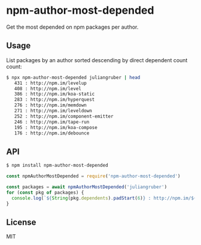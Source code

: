 # npm-author-most-depended

Get the most depended on npm packages per author.

## Usage

List packages by an author sorted descending by direct dependent count count:

```bash
$ npx npm-author-most-depended juliangruber | head
   431 : http://npm.im/levelup
   408 : http://npm.im/level
   386 : http://npm.im/koa-static
   283 : http://npm.im/hyperquest
   276 : http://npm.im/memdown
   271 : http://npm.im/leveldown
   252 : http://npm.im/component-emitter
   246 : http://npm.im/tape-run
   195 : http://npm.im/koa-compose
   176 : http://npm.im/debounce
```

## API

```bash
$ npm install npm-author-most-depended
```

```js
const npmAuthorMostDepended = require('npm-author-most-depended')

const packages = await npmAuthorMostDepended('juliangruber')
for (const pkg of packages) {
  console.log(`${String(pkg.dependents).padStart(6)} : http://npm.im/${pkg.name}`)
}
```

## License

MIT